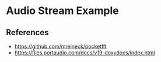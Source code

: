 # Audio Stream Example

## References
- https://github.com/mreineck/pocketfft
- https://files.portaudio.com/docs/v19-doxydocs/index.html
